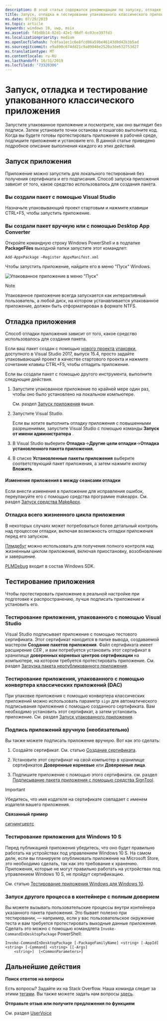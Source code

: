 ```yaml
---
description: В этой статье содержатся рекомендации по запуску, отладке и тестированию упакованного настольного приложения, чтобы подготовить его к развертыванию.
title: Запуск, отладка и тестирование упакованного классического приложения (мост для классических приложений)
ms.date: 07/29/2019
ms.topic: article
keywords: windows 10, uwp, msix
ms.assetid: f45d8b14-02d1-42e1-98df-6c03ce397fd3
ms.localizationpriority: medium
ms.openlocfilehash: 7c8faa1ec1c6e8fcd86a59be46143d0d42b3b5ad
ms.sourcegitcommit: e9a890c674dd21c9a09048e2520a3de632753d27
ms.translationtype: MT
ms.contentlocale: ru-RU
ms.lasthandoff: 10/31/2019
ms.locfileid: "73328306"
---
```

# <a name="run-debug-and-test-a-packaged-desktop-application"></a>Запуск, отладка и тестирование упакованного классического приложения

Запустите упакованное приложение и посмотрите, как оно выглядит без подписи. Затем установите точки останова и пошагово выполните код. Когда вы будете готовы протестировать приложение в рабочей среде, подпишите приложение и установите его. В данной статье приведено подробное описание выполнения каждого из этих действий.

<a id="run-app" />

## <a name="run-your-application"></a>Запуск приложения

Приложение можно запустить для локального тестирования без получения сертификата и его подписания. Способ запуска приложения зависит от того, какое средство использовалось для создания пакета.

### <a name="you-created-the-package-by-using-visual-studio"></a>Вы создали пакет с помощью Visual Studio

Назначьте упаковывающий проект стартовым и нажмите клавиши CTRL+F5, чтобы запустить приложение.

### <a name="you-created-the-package-manually-or-by-using-the-desktop-app-converter"></a>Вы создали пакет вручную или с помощью Desktop App Converter

Откройте командную строку Windows PowerShell и в подпапке **PackageFiles** выходной папки запустите этот командлет:

```
Add-AppxPackage –Register AppxManifest.xml
```
Чтобы запустить приложение, найдите его в меню "Пуск" Windows.

![Упакованное приложение в меню "Пуск"](images/converted-app-installed.png)

> [!NOTE]
> Упакованное приложение всегда запускается как интерактивный пользователь, а любой диск, на котором устанавливается упакованное приложение, должен быть отформатирован в формате NTFS.

## <a name="debug-your-app"></a>Отладка приложения

Способ отладки приложения зависит от того, какое средство использовалось для создания пакета.

Если ваш пакет создан с помощью [нового проекта упаковки](desktop-to-uwp-packaging-dot-net.md#new-packaging-project), доступного в Visual Studio 2017, выпуск 15.4, просто задайте упаковывающий проект в качестве стартового проекта и нажмите сочетание клавиш CTRL+F5, чтобы отладить приложение.

Если вы создали пакет с помощью другого инструмента, выполните следующие действия.

1. Запустите упакованное приложение по крайней мере один раз, чтобы оно было установлено на локальном компьютере.

   См. раздел [Запуск приложения](#run-app) выше.

2. Запустите Visual Studio.

   Если вы хотите выполнить отладку приложения с повышенными разрешениями, запустите Visual Studio с помощью команды **Запуск от имени администратора** .

3. В Visual Studio выберите **Отладка**->**Другие цели отладки**->**Отладка установленного пакета приложения**.

4. В списке **Установленные пакеты приложения** выберите соответствующий пакет приложения, а затем нажмите кнопку **Вложить**.

#### <a name="modify-your-application-in-between-debug-sessions"></a>Изменение приложения в между сеансами отладки

Если внести изменения в приложение для исправления ошибок, переупакуйте его с помощью средства программе makeappx. См. раздел [Запуск средства MakeAppx](desktop-to-uwp-manual-conversion.md#make-appx).

### <a name="debug-the-entire-application-lifecycle"></a>Отладка всего жизненного цикла приложения

В некоторых случаях может потребоваться более детальный контроль над процессом отладки, включая возможность отладки приложения перед его запуском.

[Плмдебуг](https://msdn.microsoft.com/library/windows/hardware/jj680085(v=vs.85).aspx) можно использовать для получения полного контроля над жизненным циклом приложения, включая приостановку, возобновление и завершение.

[PLMDebug](https://msdn.microsoft.com/library/windows/hardware/jj680085(v=vs.85).aspx) входит в состав Windows SDK.

## <a name="test-your-app"></a>Тестирование приложения

Чтобы протестировать приложение в реальной настройке при подготовке к распространению, лучше подписать приложение и установить его.

### <a name="test-an-application-that-you-packaged-by-using-visual-studio"></a>Тестирование приложения, упакованного с помощью Visual Studio

Visual Studio подписывает приложение с помощью тестового сертификата. Этот сертификат находится в папке вывода, создаваемой мастером **Создание пакетов приложения**. Файл сертификата имеет расширение *CER* , и вам потребуется установить этот сертификат в хранилище **доверенных корневых центров сертификации** на компьютере, на котором требуется протестировать приложение. См. раздел [Загрузка пакета неопубликованного приложения](../package/packaging-uwp-apps.md#sideload-your-app-package).

### <a name="test-an-application-that-you-packaged-by-using-the-desktop-app-converter-dac"></a>Тестирование приложения, упакованного с помощью конвертера классических приложений (DAC)

При упаковке приложения с помощью конвертера классических приложений можно использовать параметр ``sign`` для автоматического подписывания приложения с помощью созданного сертификата. Вам необходимо установить этот сертификат, а затем установить приложение. См. раздел [Запуск упакованного приложения](desktop-to-uwp-run-desktop-app-converter.md#run-app).


### <a name="manually-sign-apps-optional"></a>Подпись приложений вручную (необязательно)

Вы также можете подписать приложение вручную. Вот как это сделать:

1. Создайте сертификат. См. статью [Создание сертификата](../package/create-certificate-package-signing.md).

2. Установите этот сертификат на свой компьютер в хранилище сертификатов **Доверенные корневые** или **Доверенные лица**.

3. Подпишите приложение с помощью этого сертификата. см. раздел [Подписывание пакета приложения с помощью средства SignTool](../package/sign-app-package-using-signtool.md).

  > [!IMPORTANT]
  > Убедитесь, что имя издателя на сертификате совпадает с именем издателя вашего приложения.

**Связанный пример**

[сигнингцертс](https://github.com/Microsoft/DesktopBridgeToUWP-Samples/tree/master/Samples/SigningCerts)


### <a name="test-your-application-for-windows-10-s"></a>Тестирование приложения для Windows 10 S

Перед публикацией приложения убедитесь, что оно будет правильно работать на устройствах под управлением Windows 10 S. На самом деле, если вы планируете опубликовать приложение на Microsoft Store, это необходимо сделать, так как это требование к хранению. Приложения, которые не могут правильно работать на устройствах под управлением Windows 10 S, не пройдут сертификацию.

См. статью [Тестирование приложения Windows для Windows 10](desktop-to-uwp-test-windows-s.md).

### <a name="run-another-process-inside-the-full-trust-container"></a>Запуск другого процесса в контейнере с полным доверием

Вы можете вызывать пользовательские процессы внутри контейнера указанного пакета приложения. Это бывает полезно при тестировании, — например, если у вас пользовательское окружение теста и вам требуется протестировать выходные данные приложения. Сделать это можно с помощью командлета ```Invoke-CommandInDesktopPackage``` PowerShell:

```CMD
Invoke-CommandInDesktopPackage [-PackageFamilyName] <string> [-AppId] <string> [-Command] <string> [[-Args]
    <string>]  [<CommonParameters>]
```

## <a name="next-steps"></a>Дальнейшие действия

**Поиск ответов на вопросы**

Есть вопросы? Задайте их на Stack Overflow. Наша команда следит за этими [тегами](https://stackoverflow.com/questions/tagged/project-centennial+or+desktop-bridge). Вы также можете задать нам вопросы [здесь](https://social.msdn.microsoft.com/Forums/en-US/home?filter=alltypes&sort=relevancedesc&searchTerm=%5BDesktop%20Converter%5D).

**Отправьте отзыв или получите предложения по функциям**

См. раздел [UserVoice](https://wpdev.uservoice.com/forums/110705-universal-windows-platform/category/161895-desktop-bridge-centennial)
